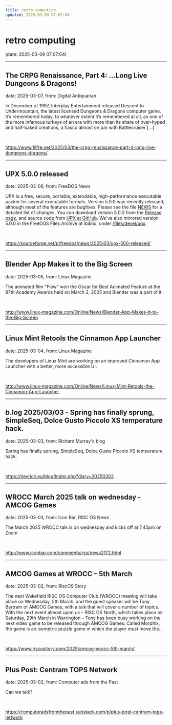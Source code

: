 ```yaml
---
title: retro computing
updated: 2025-03-09 07:07:04
---
```


# retro computing

(date: 2025-03-09 07:07:04)

---

## The CRPG Renaissance, Part 4: …Long Live Dungeons & Dragons!

date: 2025-03-07, from: Digital Antiquarian

In December of 1997, Interplay Entertainment released Descent to Undermountain, the latest licensed Dungeons &#38; Dragons computer game. It&#8217;s remembered today, to whatever extent it&#8217;s remembered at all, as one of the more infamous turkeys of an era with more than its share of over-hyped and half-baked creations, a fiasco almost on par with Battlecruiser [&#8230;] 

<br> 

<https://www.filfre.net/2025/03/the-crpg-renaissance-part-4-long-live-dungeons-dragons/>

---

## UPX 5.0.0 released

date: 2025-03-06, from: FreeDOS News

<div class="markdown_content"><p>UPX is a free, secure, portable, extendable, high-performance executable packer for several executable formats. Version 5.0.0 was recently released, although most of the features are bugfixes. Please see the file <a class="" href="https://github.com/upx/upx/blob/master/NEWS" rel="nofollow">NEWS</a> for a detailed list of changes. You can download version 5.0.0 from the <a class="" href="https://github.com/upx/upx/releases/tag/v5.0.0" rel="nofollow">Release page</a>, and source code from <a class="" href="https://github.com/upx/upx" rel="nofollow">UPX at GitHub</a>. We've also mirrored version 5.0.0 in the FreeDOS Files Archive at Ibiblio, under <a class="" href="https://www.ibiblio.org/pub/micro/pc-stuff/freedos/files/devel/upx/5.0.0/" rel="nofollow">/files/devel/upx</a>.</p></div> 

<br> 

<https://sourceforge.net/p/freedos/news/2025/03/upx-500-released/>

---

## Blender App Makes it to the Big Screen

date: 2025-03-05, from: Linux Magazine

<p>The animated film &quot;Flow&quot; won the Oscar for Best Animated Feature at the 97th Academy Awards held on March 2, 2025 and Blender was a part of it.</p> 

<br> 

<http://www.linux-magazine.com/Online/News/Blender-App-Makes-it-to-the-Big-Screen>

---

## Linux Mint Retools the Cinnamon App Launcher

date: 2025-03-04, from: Linux Magazine

<p>The developers of Linux Mint are working on an improved Cinnamon App Launcher with a better, more accessible UI.</p> 

<br> 

<http://www.linux-magazine.com/Online/News/Linux-Mint-Retools-the-Cinnamon-App-Launcher>

---

## b.log 2025/03/03 - Spring has finally sprung, SimpleSeq, Dolce Gusto Piccolo XS temperature hack.

date: 2025-03-03, from: Richard Murray's blog

Spring has finally sprung, SimpleSeq, Dolce Gusto Piccolo XS temperature hack. 

<br> 

<https://heyrick.eu/blog/index.php?diary=20250303>

---

## WROCC March 2025 talk on wednesday -  AMCOG Games

date: 2025-03-03, from: Icon Bar, RISC OS News

The March 2025 WROCC talk is on wednesday and kicks off at 7.45pm on Zoom 

<br> 

<http://www.iconbar.com/comments/rss/news2172.html>

---

## AMCOG Games at WROCC – 5th March

date: 2025-03-02, from: RiscOS Story

The next Wakefield RISC OS Computer Club (WROCC) meeting will take place on Wednesday, 5th March, and the guest speaker will be Tony Bartram of AMCOG Games, with a talk that will cover a number of topics. With the next event almost upon us &#8211; RISC OS North, which takes place on Saturday, 29th March in Warrington &#8211; Tony has been busy working on the next video game to be released through AMCOG Games. Called Morphix, the game is an isometric puzzle game in which the player must move the&#8230; 

<br> 

<https://www.riscository.com/2025/amcog-wrocc-5th-march/>

---

## Plus Post: Centram TOPS Network

date: 2025-03-02, from: Computer ads from the Past

Can we talk? 

<br> 

<https://computeradsfromthepast.substack.com/p/plus-post-centram-tops-network>

